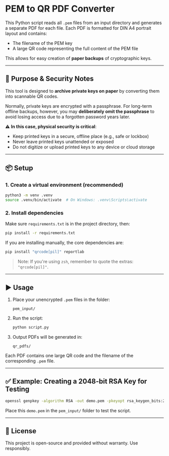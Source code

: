 # PEM to QR PDF Converter

This Python script reads all `.pem` files from an input directory and generates a separate PDF for each file. Each PDF is formatted for DIN A4 portrait layout and contains:

- The filename of the PEM key
- A large QR code representing the full content of the PEM file

This allows for easy creation of **paper backups** of cryptographic keys.

---

## 🔐 Purpose & Security Notes

This tool is designed to **archive private keys on paper** by converting them into scannable QR codes.

Normally, private keys are encrypted with a passphrase. For long-term offline backups, however, you may **deliberately omit the passphrase** to avoid losing access due to a forgotten password years later.

⚠️ **In this case, physical security is critical**:

- Keep printed keys in a secure, offline place (e.g., safe or lockbox)
- Never leave printed keys unattended or exposed
- Do not digitize or upload printed keys to any device or cloud storage

---

## 📦 Setup

### 1. Create a virtual environment (recommended)

```bash
python3 -m venv .venv
source .venv/bin/activate  # On Windows: .venv\Scripts\activate
```

### 2. Install dependencies

Make sure `requirements.txt` is in the project directory, then:

```bash
pip install -r requirements.txt
```

If you are installing manually, the core dependencies are:

```bash
pip install "qrcode[pil]" reportlab
```

> Note: If you're using `zsh`, remember to quote the extras: `"qrcode[pil]"`.

---

## ▶️ Usage

1. Place your unencrypted `.pem` files in the folder:

   ```
   pem_input/
   ```

2. Run the script:

   ```bash
   python script.py
   ```

3. Output PDFs will be generated in:

   ```
   qr_pdfs/
   ```

Each PDF contains one large QR code and the filename of the corresponding `.pem` file.

---

## ✅ Example: Creating a 2048-bit RSA Key for Testing

```bash
openssl genpkey -algorithm RSA -out demo.pem -pkeyopt rsa_keygen_bits:2048
```

Place this `demo.pem` in the `pem_input/` folder to test the script.

---

## 📄 License

This project is open-source and provided without warranty. Use responsibly.
